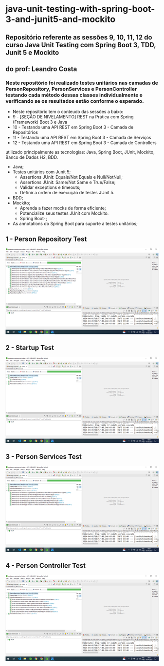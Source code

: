 # java-unit-testing-with-spring-boot-3-and-junit5-and-mockito

## Repositório referente as sessões 9, 10, 11, 12 do curso Java Unit Testing com Spring Boot 3, TDD, Junit 5 e Mockito
## do prof: Leandro Costa

### Neste repositório foi realizado testes unitários nas camadas de PersonRepository, PersonServices e PersonController testando cada método dessas classes individualmente e verificando se os resultados estão conforme o esperado.

- Neste repositório tem o conteudo das sessões a baixo:
-  9 - [SEÇÂO DE NIVELAMENTO] REST na Prática com Spring (Framework) Boot 3 e Java
-  10 - Testando uma API REST em Spring Boot 3 - Camada de Repositórios
-  11 - Testando uma API REST em Spring Boot 3 - Camada de Serviços
-  12 - Testando uma API REST em Spring Boot 3 - Camada de Controllers

utilizado principalmente as tecnologias: Java, Spring Boot, JUnit, Mockito, Banco de Dados H2, BDD.

- Java;
- Testes unitários com Junit 5;
  - Assertions JUnit: Equals/Not Equals e Null/NotNull;
  - Assertions JUnit: Same/Not Same e True/False;
  - Validar exceptions e timeouts;
  - Definir a ordem de execução de testes JUnit 5.
- BDD;
- Mockito;
  - Aprenda a fazer mocks de forma eficiente;
  - Potencialize seus testes JUnit com Mockito.
  - Spring Boot· ;
- As annotations do Spring Boot para suporte à testes unitários;




## 1 - Person Repository Test
<img src="https://raw.githubusercontent.com/rodrigojfagundes/java-unit-testing-with-spring-boot-3-and-junit5-and-mockito/main/imagens/1-PersonRepositoryTest.png" />


## 2 - Startup Test
<img src="https://raw.githubusercontent.com/rodrigojfagundes/java-unit-testing-with-spring-boot-3-and-junit5-and-mockito/main/imagens/2-StartupTest.png" />

## 3 - Person Services Test
<img src="https://raw.githubusercontent.com/rodrigojfagundes/java-unit-testing-with-spring-boot-3-and-junit5-and-mockito/main/imagens/3-PersonServicesTest.png" />

## 4 - Person Controller Test
<img src="https://raw.githubusercontent.com/rodrigojfagundes/java-unit-testing-with-spring-boot-3-and-junit5-and-mockito/main/imagens/4-PersonControllerTest.png" />



